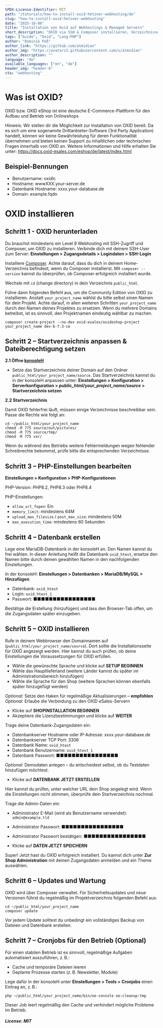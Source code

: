 ```yaml
---
SPDX-License-Identifier: MIT
path: "/tutorials/how-to-install-oxid-hetzner-webhosting/de"
slug: "how-to-install-oxid-hetzner-webhosting"
date: "2025-10-06"
title: "Installation von Oxid auf Webhostings & Managed Servern"
short_description: "OXID via SSH & Composer installieren, Verzeichnisse/Rechte anpassen, PHP & Datenbank einrichten, Installation des Shops im Browser abschließen."
tags: ["Guide", "Oxid", "Lang:PHP"]
author: "Dominik Poß"
author_link: "https://github.com/atmidian"
author_img: "https://avatars3.githubusercontent.com/u/atmidian"
author_description: ""
language: "de"
available_languages: ["en", "de"]
header_img: "header-6"
cta: "webhosting"
---
```


# Was ist OXID? 

OXID bzw. OXID eShop ist eine deutsche E-Commerce-Plattform für den Aufbau und Betrieb von Onlineshops  

Hinweis:
Wir stellen dir die Möglichkeit zur Installation von OXID bereit. Da es sich um eine sogenannte Drittanbieter-Software (3rd Party Application) handelt, können wir keine Gewährleistung für deren Funktionalität übernehmen und bieten keinen Support zu inhaltlichen oder technischen Fragen innerhalb von OXID an.
Weitere Informationen und Hilfe erhalten Sie unter:  https://docs.oxid-esales.com/eshop/de/latest/index.html

## Beispiel-Bennungen
- Benutzername: oxidlc
- Hostname: wwwXXX.your-server.de
- Datenbank Hostname: xxxx.your-database.de
- Domain: example.fqdn

# OXID installieren 

## Schritt 1 - OXID herunterladen

Du brauchst mindestens ein Level 9 Webhosting mit SSH-Zugriff und Composer, um OXID zu installieren.
Verbinde dich mit deinem SSH-User zum Server:
**Einstellungen > Zugangsdetails > Logindaten > SSH-Login**

Installiere [Composer](https://docs.hetzner.com/konsoleh/server-management/faq/installation-of-common-software#composer).
Achte darauf, dass du dich in deinem Home-Verzeichnis befindest, wenn du Composer installierst.
Mit `composer --version` kannst du überprüfen, ob Composer erfolgreich installiert wurde.


Wechsle mit `cd` (change directory) in dein Verzeichnis `public_html`.

Führe dann folgenden Befehl aus, um die Community Edition von OXID zu installieren. Anstatt `your_project_name` wählst du bitte selbst einen Namen für dein Projekt.
Achte darauf, in allen weiteren Schritten `your_project_name` durch den Namen deines Projektes zu ersetzen.
Wenn du mehrere Domains betreibst, ist es sinnvoll, den Projektnamen eindeutig wählbar zu machen.

```
composer create-project --no-dev oxid-esales/oxideshop-project your_project_name dev-b-7.3-ce
```

## Schritt 2 – Startverzeichnis anpassen & Dateiberechtigung setzen

**2.1 Öffne [konsoleH](https://accounts.hetzner.com/login)**

* Setze das Startverzeichnis deiner Domain auf den Ordner `public_html/your_project_name/source`.
  Das Startverzeichnis kannst du in der konsoleH anpassen unter:
  **Einstellungen > Konfiguration > Serverkonfiguration > *public_html/your_project_name/source* > Startverzeichnis setzen**

**2.2 Startverzeichnis**

Damit OXID fehlerfrei läuft, müssen einige Verzeichnisse beschreibbar sein. Passe die Rechte wie folgt an:

```
cd ~/public_html/your_project_name
chmod -R 775 source/out/pictures/
chmod -R 775 source/tmp/
chmod -R 775 var/
```

Wenn du während des Betriebs weitere Fehlermeldungen wegen fehlender Schreibrechte bekommst, prüfe bitte die entsprechenden Verzeichnisse.

## Schritt 3 – PHP-Einstellungen bearbeiten

**Einstellungen > Konfiguration > PHP-Konfigurationen**

PHP-Version:
PHP8.2, PHP8.3 oder PHP8.4

PHP-Einstellungen:

* `allow_url_fopen`: Ein
* `memory_limit`: mindestens 64M
* `upload_max_filesize` / `post_max_size`: mindestens 50M
* `max_execution_time`: mindestens 60 Sekunden

## Schritt 4 – Datenbank erstellen

Lege eine MariaDB-Datenbank in der konsoleH an. Den Namen kannst du frei wählen. In dieser Anleitung heißt die Datenbank `oxid_htest`, ersetze den Namen bitte durch deinen gewählten Namen in den nachfolgenden Einstellungen.

In der konsoleH:
**Einstellungen > Datenbanken > MariaDB/MySQL > Hinzufügen**

* Datenbank: `oxid_htest`
* Login: `oxid_htest_1`
* Passwort: ■■■■■■■■■■■■■■■■

Bestätige die Erstellung (hinzufügen) und lass den Browser-Tab offen, um die Zugangsdaten später einzugeben.

## Schritt 5 – OXID installieren

Rufe in deinem Webbrowser den Domainnamen auf (`public_html/your_project_name/source`). Dort sollte die Installationsseite für OXID angezeigt werden.
Hier kannst du auch prüfen, ob deine Einstellungen die Voraussetzungen für OXID erfüllen.

* Wähle die gewünschte Sprache und klicke auf **SETUP BEGINNEN**
* Wähle das Hauptlieferland (weitere Länder kannst du später im Administrationsbereich hinzufügen)
* Wähle die Sprache für den Shop (weitere Sprachen können ebenfalls später hinzugefügt werden)

*Optional:* Setze den Haken für regelmäßige Aktualisierungen – **empfohlen**
*Optional:* Erlaube die Verbindung zu den OXID eSales-Servern

* Klicke auf **SHOPINSTALLATION BEGINNEN**
* Akzeptiere die Lizenzbestimmungen und klicke auf **WEITER**

Trage deine Datenbank-Zugangsdaten ein:

* Datenbankserver Hostname oder IP-Adresse: xxxx.your-database.de
* Datenbankserver TCP Port: 3306
* Datenbank Name: `oxid_htest`
* Datenbank Benutzername: `oxid_htest_1`
* Datenbank Passwort: ■■■■■■■■■■■■■■■■

*Optional:* Demodaten anlegen – du entscheidest selbst, ob du Testdaten hinzufügen möchtest.

* Klicke auf **DATENBANK JETZT ERSTELLEN**

Hier kannst du prüfen, unter welcher URL dein Shop angelegt wird. Wenn die Einstellungen nicht stimmen, überprüfe dein Startverzeichnis nochmal.

Trage die Admin-Daten ein:

* Administrator E-Mail (wird als Benutzername verwendet): `admin@example.tld`

* Administrator Passwort: ■■■■■■■■■■■■■■■■

* Administrator Passwort bestätigen: ■■■■■■■■■■■■■■■■

* Klicke auf **DATEN JETZT SPEICHERN**

Super! Jetzt hast du OXID erfolgreich installiert. Du kannst dich unter **Zur Shop Administration** mit deinen Zugangsdaten anmelden und ein Theme auswählen.

## Schritt 6 – Updates und Wartung

OXID wird über Composer verwaltet. Für Sicherheitsupdates und neue Versionen führst du regelmäßig im Projektverzeichnis folgenden Befehl aus:

```
cd ~/public_html/your_project_name
composer update
```

Vor jedem Update solltest du unbedingt ein vollständiges Backup von Dateien und Datenbank erstellen.

## Schritt 7 – Cronjobs für den Betrieb (Optional)

Für einen stabilen Betrieb ist es sinnvoll, regelmäßige Aufgaben automatisiert auszuführen, z. B.:

* Cache und temporäre Dateien leeren
* Geplante Prozesse starten (z. B. Newsletter, Module)

Lege dafür in der konsoleH unter **Einstellungen > Tools > Cronjobs** einen Eintrag an, z. B.:

```
php ~/public_html/your_project_name/bin/oe-console oe:cleanup:tmp
```

Dieser Job leert regelmäßig den Cache und verhindert mögliche Probleme im Betrieb.

##### License: MIT
<!--
Contributor's Certificate of Origin
By making a contribution to this project, I certify that:
(a) The contribution was created in whole or in part by me and I have
the right to submit it under the license indicated in the file; or
(b) The contribution is based upon previous work that, to the best of my
knowledge, is covered under an appropriate license and I have the
right under that license to submit that work with modifications,
whether created in whole or in part by me, under the same license
(unless I am permitted to submit under a different license), as
indicated in the file; or
(c) The contribution was provided directly to me by some other person
who certified (a), (b) or (c) and I have not modified it.
(d) I understand and agree that this project and the contribution are
public and that a record of the contribution (including all personal
information I submit with it, including my sign-off) is maintained
indefinitely and may be redistributed consistent with this project
or the license(s) involved.
Signed-off-by: Dominik Poß <admin@dposs.de>
-->
